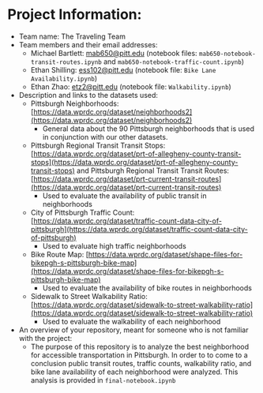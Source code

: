 # Project Information:
- Team name: The Traveling Team
- Team members and their email addresses:
  - Michael Bartlett: [mab650@pitt.edu](mailto:mab650@pitt.edu) (notebook files: `mab650-notebook-transit-routes.ipynb` and `mab650-notebook-traffic-count.ipynb`)
  - Ethan Shilling: [ess102@pitt.edu](mailto:ess102@pitt.edu) (notebook file: `Bike Lane Availability.ipynb`)
  - Ethan Zhao: [etz2@pitt.edu](mailto:etz2@pitt.edu) (notebook file: `Walkability.ipynb`)
- Description and links to the datasets used:
  - Pittsburgh Neighborhoods: [https://data.wprdc.org/dataset/neighborhoods2](https://data.wprdc.org/dataset/neighborhoods2)
    - General data about the 90 Pittsburgh neighborhoods that is used in conjunction with our other datasets.
  - Pittsburgh Regional Transit Transit Stops: [https://data.wprdc.org/dataset/prt-of-allegheny-county-transit-stops](https://data.wprdc.org/dataset/prt-of-allegheny-county-transit-stops)
  and Pittsburgh Regional Transit Transit Routes: [https://data.wprdc.org/dataset/prt-current-transit-routes](https://data.wprdc.org/dataset/prt-current-transit-routes)
    - Used to evaluate the availability of public transit in neighborhoods
  - City of Pittsburgh Traffic Count: [https://data.wprdc.org/dataset/traffic-count-data-city-of-pittsburgh](https://data.wprdc.org/dataset/traffic-count-data-city-of-pittsburgh)
    - Used to evaluate high traffic neighborhoods
  - Bike Route Map: [https://data.wprdc.org/dataset/shape-files-for-bikepgh-s-pittsburgh-bike-map](https://data.wprdc.org/dataset/shape-files-for-bikepgh-s-pittsburgh-bike-map)
    - Used to evaluate the availability of bike routes in neighborhoods
  - Sidewalk to Street Walkability Ratio: [https://data.wprdc.org/dataset/sidewalk-to-street-walkability-ratio](https://data.wprdc.org/dataset/sidewalk-to-street-walkability-ratio)
    - Used to evaluate the walkability of each neighborhood
- An overview of your repository, meant for someone who is not familiar with the project:
  - The purpose of this repository is to analyze the best neighborhood for accessible transportation in Pittsburgh. In order to to come to a conclusion public transit routes, traffic counts, walkability ratio, and bike lane availability of each neighborhood were analyzed. This analysis is provided in `final-notebook.ipynb`

